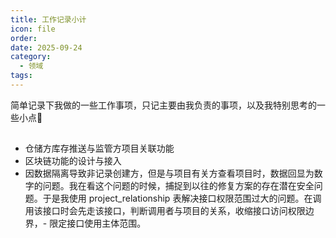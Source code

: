 ```yaml
---
title: 工作记录小计
icon: file
order:
date: 2025-09-24
category:
  - 领域
tags:
---
```

简单记录下我做的一些工作事项，只记主要由我负责的事项，以及我特别思考的一些小点🤏
<!-- more -->
## 

- 仓储方库存推送与监管方项目关联功能
- 区块链功能的设计与接入
- 因数据隔离导致非记录创建方，但是与项目有关方查看项目时，数据回显为数字的问题。我在看这个问题的时候，捕捉到以往的修复方案的存在潜在安全问题。于是我使用 project_relationship 表解决接口权限范围过大的问题。在调用该接口时会先走该接口，判断调用者与项目的关系，收缩接口访问权限边界，- 限定接口使用主体范围。

